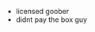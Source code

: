 - licensed goober
- didnt pay the box guy

<!---
ediveroli/ediveroli is a ✨ special ✨ repository because its `README.md` (this file) appears on your GitHub profile.
You can click the Preview link to take a look at your changes.
--->
